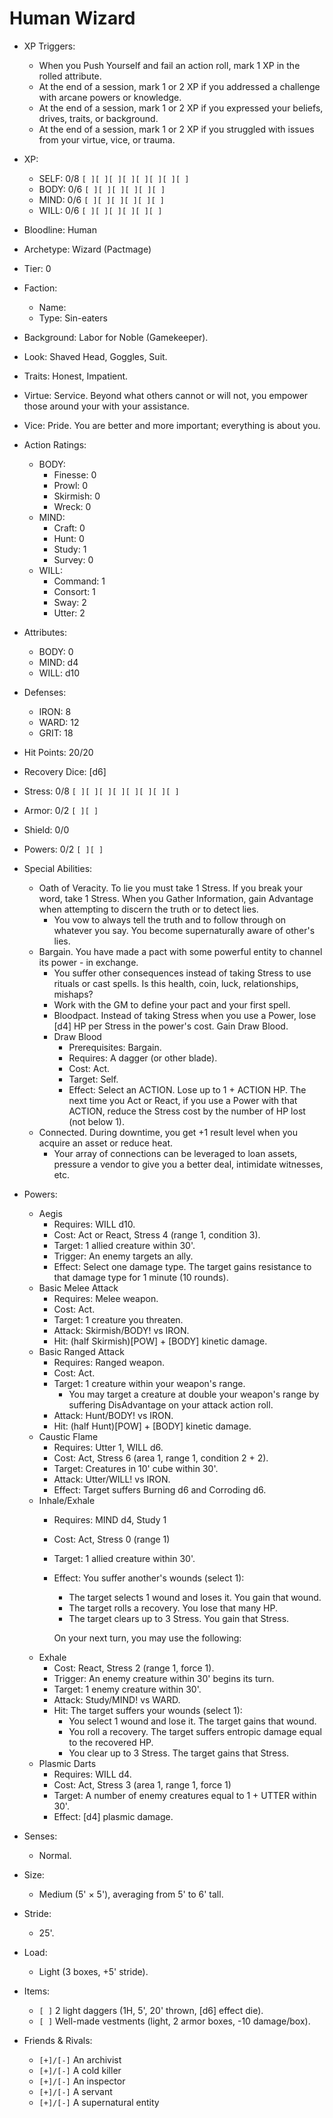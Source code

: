 # Human Wizard

- XP Triggers:
    - When you Push Yourself and fail an action roll, mark 1 XP in the rolled attribute.
    - At the end of a session, mark 1 or 2 XP if you addressed a challenge with arcane powers or knowledge.
    - At the end of a session, mark 1 or 2 XP if you expressed your beliefs, drives, traits, or background.
    - At the end of a session, mark 1 or 2 XP if you struggled with issues from your virtue, vice, or trauma.
- XP:
    - SELF: 0/8 `[ ][ ][ ][ ][ ][ ][ ][ ]`
    - BODY: 0/6 `[ ][ ][ ][ ][ ][ ]`
    - MIND: 0/6 `[ ][ ][ ][ ][ ][ ]`
    - WILL: 0/6 `[ ][ ][ ][ ][ ][ ]`

- Bloodline: Human
- Archetype: Wizard (Pactmage)
- Tier: 0
- Faction:
    - Name:
    - Type: Sin-eaters
- Background: Labor for Noble (Gamekeeper).
- Look: Shaved Head, Goggles, Suit.
- Traits: Honest, Impatient.
- Virtue: Service. Beyond what others cannot or will not, you empower those around your with your assistance.
- Vice: Pride. You are better and more important; everything is about you.

- Action Ratings:
    - BODY:
        - Finesse: 0
        - Prowl: 0
        - Skirmish: 0
        - Wreck: 0
    - MIND:
        - Craft: 0
        - Hunt: 0
        - Study: 1
        - Survey: 0
    - WILL:
        - Command: 1
        - Consort: 1
        - Sway: 2
        - Utter: 2
- Attributes:
    - BODY: 0
    - MIND: d4
    - WILL: d10
- Defenses:
    - IRON: 8
    - WARD: 12
    - GRIT: 18

- Hit Points: 20/20
- Recovery Dice: [d6]
- Stress: 0/8 `[ ][ ][ ][ ][ ][ ][ ][ ]`
- Armor: 0/2 `[ ][ ]`
- Shield: 0/0
- Powers: 0/2 `[ ][ ]`

- Special Abilities:
    - Oath of Veracity. To lie you must take 1 Stress. If you break your word, take 1 Stress. When you Gather Information, gain Advantage when attempting to discern the truth or to detect lies.
        - You vow to always tell the truth and to follow through on whatever you say. You become supernaturally aware of other's lies.
    - Bargain. You have made a pact with some powerful entity to channel its power - in exchange.
        - You suffer other consequences instead of taking Stress to use rituals or cast spells. Is this health, coin, luck, relationships, mishaps?
        - Work with the GM to define your pact and your first spell.
        - Bloodpact. Instead of taking Stress when you use a Power, lose \[d4\] HP per Stress in the power's cost. Gain Draw Blood.
        - Draw Blood
            - Prerequisites: Bargain.
            - Requires: A dagger (or other blade).
            - Cost: Act.
            - Target: Self.
            - Effect: Select an ACTION. Lose up to 1 + ACTION HP. The next time you Act or React, if you use a Power with that ACTION, reduce the Stress cost by the number of HP lost (not below 1).
    - Connected. During downtime, you get +1 result level when you acquire an asset or reduce heat.
        - Your array of connections can be leveraged to loan assets, pressure a vendor to give you a better deal, intimidate witnesses, etc.
- Powers:
    - Aegis
        - Requires: WILL d10.
        - Cost: Act or React, Stress 4 (range 1, condition 3).
        - Target: 1 allied creature within 30'.
        - Trigger: An enemy targets an ally.
        - Effect: Select one damage type. The target gains resistance to that damage type for 1 minute (10 rounds).
    - Basic Melee Attack
        - Requires: Melee weapon.
        - Cost: Act.
        - Target: 1 creature you threaten.
        - Attack: Skirmish/BODY! vs IRON.
        - Hit: (half Skirmish)[POW] + [BODY] kinetic damage.
    - Basic Ranged Attack
        - Requires: Ranged weapon.
        - Cost: Act.
        - Target: 1 creature within your weapon's range.
            - You may target a creature at double your weapon's range by suffering DisAdvantage on your attack action roll.
        - Attack: Hunt/BODY! vs IRON.
        - Hit: (half Hunt)[POW] + [BODY] kinetic damage.
    - Caustic Flame
        - Requires: Utter 1, WILL d6.
        - Cost: Act, Stress 6 (area 1, range 1, condition 2 + 2).
        - Target: Creatures in 10' cube within 30'.
        - Attack: Utter/WILL! vs IRON.
        - Effect: Target suffers Burning d6 and Corroding d6.
    - Inhale/Exhale
        - Requires: MIND d4, Study 1
        - Cost: Act, Stress 0 (range 1)
        - Target: 1 allied creature within 30'.
        - Effect: You suffer another's wounds (select 1):
            - The target selects 1 wound and loses it. You gain that wound.
            - The target rolls a recovery. You lose that many HP.
            - The target clears up to 3 Stress. You gain that Stress.

            On your next turn, you may use the following:
    - Exhale
        - Cost: React, Stress 2 (range 1, force 1).
        - Trigger: An enemy creature within 30' begins its turn.
        - Target: 1 enemy creature within 30'.
        - Attack: Study/MIND! vs WARD.
        - Hit: The target suffers your wounds (select 1):
            - You select 1 wound and lose it. The target gains that wound.
            - You roll a recovery. The target suffers entropic damage equal to the recovered HP.
            - You clear up to 3 Stress. The target gains that Stress.
    - Plasmic Darts
        - Requires: WILL d4.
        - Cost: Act, Stress 3 (area 1, range 1, force 1)
        - Target: A number of enemy creatures equal to 1 + UTTER within 30'.
        - Effect: [d4] plasmic damage.

- Senses:
    - Normal.
- Size:
    - Medium (5' × 5'), averaging from 5' to 6' tall.
- Stride:
    - 25'.
- Load:
    - Light (3 boxes, +5' stride).
- Items:
    - `[ ]` 2 light daggers (1H, 5', 20' thrown, [d6] effect die).
    - `[ ]` Well-made vestments (light, 2 armor boxes, -10 damage/box).

- Friends & Rivals:
    - `[+]/[-]` An archivist
    - `[+]/[-]` A cold killer
    - `[+]/[-]` An inspector
    - `[+]/[-]` A servant
    - `[+]/[-]` A supernatural entity


